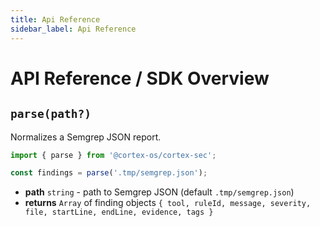 ```yaml
---
title: Api Reference
sidebar_label: Api Reference
---
```


# API Reference / SDK Overview

## `parse(path?)`

Normalizes a Semgrep JSON report.

```js
import { parse } from '@cortex-os/cortex-sec';

const findings = parse('.tmp/semgrep.json');
```

- **path** `string` - path to Semgrep JSON (default `.tmp/semgrep.json`)
- **returns** `Array` of finding objects `{ tool, ruleId, message, severity, file, startLine, endLine, evidence, tags }`
